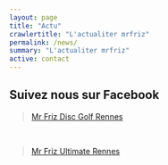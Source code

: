 ```yaml
---
layout: page
title: "Actu"
crawlertitle: "L'actualiter mrfriz"
permalink: /news/
summary: "L'actualiter mrfriz"
active: contact
---
```



## Suivez nous sur Facebook

<div class="fb-page" data-href="https://www.facebook.com/Mr-Friz-Disc-Golf-Rennes-347602635615270/" data-tabs="timeline" data-width="500" data-height="500" data-small-header="true" data-adapt-container-width="true" data-hide-cover="false" data-show-facepile="true"><blockquote cite="https://www.facebook.com/Mr-Friz-Disc-Golf-Rennes-347602635615270/" class="fb-xfbml-parse-ignore"><a href="https://www.facebook.com/Mr-Friz-Disc-Golf-Rennes-347602635615270/">Mr Friz Disc Golf Rennes</a></blockquote></div>

<br />

<div class="fb-page" data-href="https://www.facebook.com/Mr-Friz-Ultimate-Rennes-170654506285164/" data-tabs="timeline" data-width="500" data-height="500" data-small-header="true" data-adapt-container-width="true" data-hide-cover="false" data-show-facepile="true"><blockquote cite="https://www.facebook.com/Mr-Friz-Ultimate-Rennes-170654506285164/" class="fb-xfbml-parse-ignore"><a href="https://www.facebook.com/Mr-Friz-Ultimate-Rennes-170654506285164/">Mr Friz Ultimate Rennes</a></blockquote></div>
